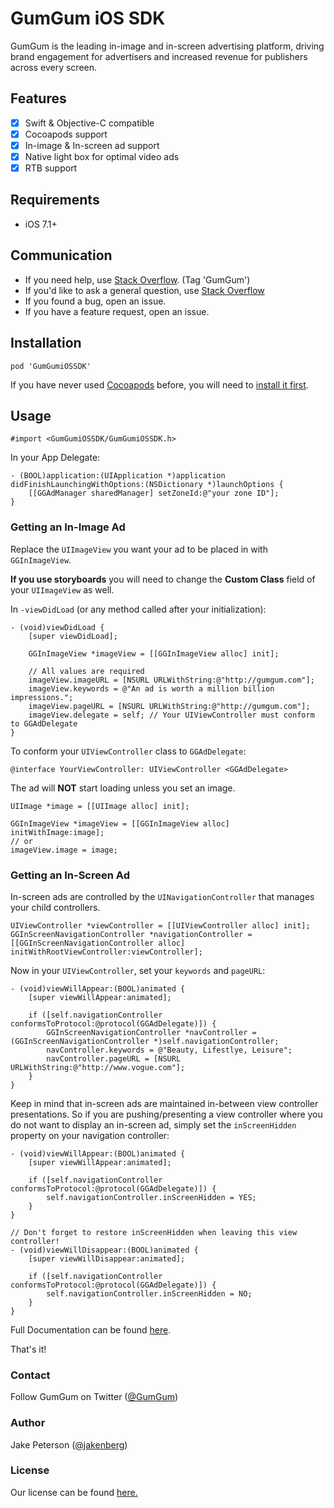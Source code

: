 GumGum iOS SDK
===================

GumGum is the leading in-image and in-screen advertising platform, driving brand engagement for advertisers and increased revenue for publishers across every screen.

## Features
- [x] Swift & Objective-C compatible
- [x] Cocoapods support
- [x] In-image & In-screen ad support
- [x] Native light box for optimal video ads
- [x] RTB support

## Requirements
- iOS 7.1+

## Communication
- If you need help, use [Stack Overflow]. (Tag 'GumGum')
- If you'd like to ask a general question, use [Stack Overflow]
- If you found a bug, open an issue.
- If you have a feature request, open an issue.

## Installation
```
pod 'GumGumiOSSDK'
```
If you have never used [Cocoapods] before, you will need to [install it first].

## Usage
```ObjC
#import <GumGumiOSSDK/GumGumiOSSDK.h>
```
In your App Delegate:
```ObjC
- (BOOL)application:(UIApplication *)application didFinishLaunchingWithOptions:(NSDictionary *)launchOptions {
    [[GGAdManager sharedManager] setZoneId:@"your zone ID"];
}
```
### Getting an In-Image Ad
Replace the `UIImageView` you want your ad to be placed in with `GGInImageView`.

__If you use storyboards__ you will need to change the **Custom Class** field of your `UIImageView` as well.

In `-viewDidLoad` (or any method called after your initialization):
```ObjC
- (void)viewDidLoad {
    [super viewDidLoad];

    GGInImageView *imageView = [[GGInImageView alloc] init];

    // All values are required
    imageView.imageURL = [NSURL URLWithString:@"http://gumgum.com"];
    imageView.keywords = @"An ad is worth a million billion impressions.";
    imageView.pageURL = [NSURL URLWithString:@"http://gumgum.com"];
    imageView.delegate = self; // Your UIViewController must conform to GGAdDelegate
}
```
To conform your `UIViewController` class to `GGAdDelegate`:
```ObjC
@interface YourViewController: UIViewController <GGAdDelegate>
```
The ad will __NOT__ start loading unless you set an image.
```ObjC
UIImage *image = [[UIImage alloc] init];

GGInImageView *imageView = [[GGInImageView alloc] initWithImage:image];
// or
imageView.image = image;
```

### Getting an In-Screen Ad
In-screen ads are controlled by the `UINavigationController` that manages your child controllers.
```ObjC
UIViewController *viewController = [[UIViewController alloc] init];
GGInScreenNavigationController *navigationController = [[GGInScreenNavigationController alloc] initWithRootViewController:viewController];
```
Now in your `UIViewController`, set your `keywords` and `pageURL`:
```ObjC
- (void)viewWillAppear:(BOOL)animated {
    [super viewWillAppear:animated];

    if ([self.navigationController conformsToProtocol:@protocol(GGAdDelegate)]) {
        GGInScreenNavigationController *navController = (GGInScreenNavigationController *)self.navigationController;
        navController.keywords = @"Beauty, Lifestlye, Leisure";
        navController.pageURL = [NSURL URLWithString:@"http://www.vogue.com"];
    }
}
```
Keep in mind that in-screen ads are maintained in-between view controller presentations. So if you are pushing/presenting a view controller where you do not want to display an in-screen ad, simply set the `inScreenHidden` property on your navigation controller:
```ObjC
- (void)viewWillAppear:(BOOL)animated {
    [super viewWillAppear:animated];

    if ([self.navigationController conformsToProtocol:@protocol(GGAdDelegate)]) {
        self.navigationController.inScreenHidden = YES;
    }
}

// Don't forget to restore inScreenHidden when leaving this view controller!
- (void)viewWillDisappear:(BOOL)animated {
    [super viewWillDisappear:animated];

    if ([self.navigationController conformsToProtocol:@protocol(GGAdDelegate)]) {
        self.navigationController.inScreenHidden = NO;
    }
}
```

Full Documentation can be found [here](http://cocoadocs.org/docsets/GumGumiOSSDK/0.1.1/).

That's it!
### Contact
Follow GumGum on Twitter ([@GumGum])
### Author
Jake Peterson ([@jakenberg])
### License
Our license can be found [here.](LICENSE.txt)

[GumGumiOSSDK project]:https://bitbucket.org/gumgum/gumgumiossdk
[Stack Overflow]:http://www.stackoverflow.com/questions/tagged/gumgum
[@GumGum]:https://twitter.com/GumGum
[@jakenberg]:https://github.com/Jakenberg
[Cocoapods]:http://cocoapods.org/
[install it first]:http://guides.cocoapods.org/using/getting-started.html
